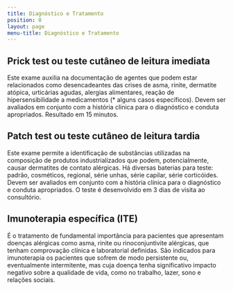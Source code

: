 ```yaml
---
title: Diagnóstico e Tratamento
position: 0
layout: page
menu-title: Diagnóstico e Tratamento
---
```


## Prick test ou teste cutâneo de leitura imediata

Este exame auxilia na documentação de agentes que podem estar relacionados como desencadeantes das crises de asma, rinite, dermatite atópica, urticárias agudas, alergias alimentares, reação de hipersensibilidade a medicamentos (* alguns casos específicos). Devem ser avaliados em conjunto com a história clínica para o diagnóstico e conduta apropriados. Resultado em 15 minutos.

## Patch test ou teste cutâneo de leitura tardia 

Este exame permite a identificação de substâncias utilizadas na composição de produtos industrializados que podem, potencialmente, causar dermatites de contato alérgicas. Há diversas baterias para teste:  padrão, cosméticos, regional, série unhas, série capilar, série corticóides. Devem ser avaliados em conjunto com a história clínica para o diagnóstico e conduta apropriados. O teste é desenvolvido em 3 dias de visita ao consultório.

## Imunoterapia específica (ITE)

É o tratamento de fundamental importância para pacientes que apresentam doenças alérgicas como asma, rinite ou rinoconjuntivite alérgicas, que tenham comprovação clínica e laboratorial definidas. São indicados para imunoterapia os pacientes que sofrem de modo persistente ou, eventualmente intermitente, mas cuja doença tenha significativo impacto negativo sobre a qualidade de vida, como no trabalho, lazer, sono e relações sociais.
